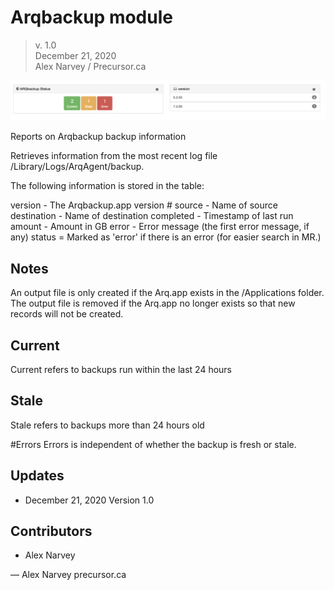 # Arqbackup module

> v. 1.0  
> December 21, 2020  
> Alex Narvey / Precursor.ca  

![ARQbackup Module Report](ARQbackup_Module.png)

Reports on Arqbackup backup information

Retrieves information from the most recent log file /Library/Logs/ArqAgent/backup.

The following information is stored in the table:

version - The Arqbackup.app version #
source - Name of source
destination - Name of destination
completed - Timestamp of last run
amount - Amount in GB
error - Error message (the first error message, if any)
status = Marked as 'error' if there is an error (for easier search in MR.)

## Notes

An output file is only created if the Arq.app exists in the /Applications folder.
The output file is removed if the Arq.app no longer exists so that new records will not be created.

## Current
Current refers to backups run within the last 24 hours

## Stale
Stale refers to backups more than 24 hours old

#Errors
Errors is independent of whether the backup is fresh or stale.

## Updates

* December 21, 2020 Version 1.0 

## Contributors
* Alex Narvey

—
Alex Narvey
precursor.ca
